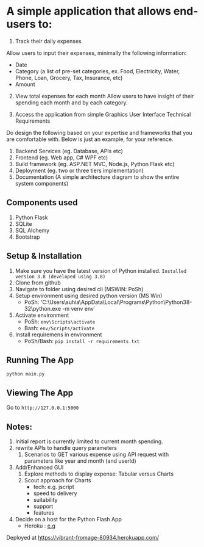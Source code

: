 # A simple application that allows end-users to:
1.	Track their daily expenses

Allow users to input their expenses, minimally the following information:
-	Date
-	Category (a list of pre-set categories, ex. Food, Electricity, Water, Phone, Loan, Grocery, Tax, Insurance, etc)
-	Amount

2.	View total expenses for each month
Allow users to have insight of their spending each month and by each category.

3.	Access the application from simple Graphics User Interface
Technical Requirements

Do design the following based on your expertise and frameworks that you are comfortable with. Below is just an example, for your reference.
1.	Backend Services (eg. Database, APIs etc)
2.	Frontend (eg. Web app, C# WPF etc)
3.	Build framework (eg. ASP.NET MVC, Node.js, Python Flask etc)
4.	Deployment (eg. two or three tiers implementation)
5.	Documentation (A simple architecture diagram to show the entire system components)

## Components used
1. Python Flask
2. SQLite
2. SQL Alchemy
3. Bootstrap

## Setup & Installation

1. Make sure you have the latest version of Python installed.
`Installed version 3.8 (developed using 3.8)`
2. Clone from github
3. Navigate to folder using desired cli (MSWIN: PoSh)
4. Setup environment using desired python version (MS Win)
    - PoSh:
    'C:\Users\suhia\AppData\Local\Programs\Python\Python38-32\python.exe -m venv env`
5. Activate environment
    - PoSh:
        `env\Scripts\activate`
    - Bash:
        `env/Scripts/activate`
6. Install requiremens in environment
    - PoSh/Bash:
        `pip install -r requirements.txt`

## Running The App
```
python main.py
```

## Viewing The App

Go to `http://127.0.0.1:5000`


## Notes:
1. Initial report is currently limited to current month spending.
2. rewrite APIs to handle query parameters
    1. Scenarios to GET various expense using API request with parameters like year and month (and userId)
3. Add/Enhanced GUI
    1. Explore methods to display expense: Tabular versus Charts
    2. Scout approach for Charts
        - tech: e.g. jscript
        - speed to delivery
        - suitability
        - support
        - features
4. Decide on a host for the Python Flash App
    - Heroku : [e.g](https://realpython.com/flask-by-example-part-1-project-setup/)


Deployed at https://vibrant-fromage-80934.herokuapp.com/